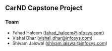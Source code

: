 ## CarND Capstone Project

### Team

* Fahad Haleem (fahad_haleem@infosys.com)
* Vishal Dhar (vishal_dhar@infosys.com)
* Shivam Jaiswal (shivam.jaiswal@infosys.com)

